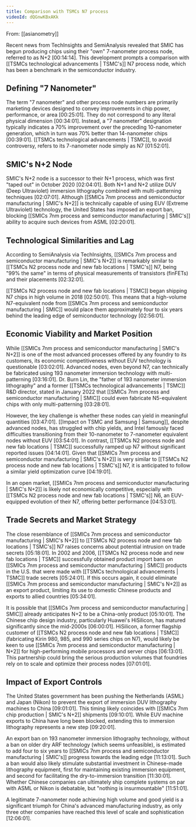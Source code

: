 ```yaml
---
title: Comparison with TSMCs N7 process
videoId: dQGnwKBxAKk
---
```


From: [[asianometry]] <br/> 

Recent news from TechInsights and SemiAnalysis revealed that SMIC has begun producing chips using their "own" 7-nanometer process node, referred to as N+2 <a class="yt-timestamp" data-t="00:14:14">[00:14:14]</a>. This development prompts a comparison with [[TSMCs technological advancements | TSMC's]] N7 process node, which has been a benchmark in the semiconductor industry.

## Defining "7 Nanometer"
The term "7 nanometer" and other process node numbers are primarily marketing devices designed to convey improvements in chip power, performance, or area <a class="yt-timestamp" data-t="00:25:01">[00:25:01]</a>. They do not correspond to any literal physical dimension <a class="yt-timestamp" data-t="00:34:01">[00:34:01]</a>. Instead, a "7 nanometer" designation typically indicates a 70% improvement over the preceding 10-nanometer generation, which in turn was 70% better than 14-nanometer chips <a class="yt-timestamp" data-t="00:39:01">[00:39:01]</a>. [[TSMCs technological advancements | TSMC]], to avoid controversy, refers to its 7-nanometer node simply as N7 <a class="yt-timestamp" data-t="01:52:01">[01:52:01]</a>.

## SMIC's N+2 Node
SMIC's N+2 node is a successor to their N+1 process, which was first "taped out" in October 2020 <a class="yt-timestamp" data-t="02:04:01">[02:04:01]</a>. Both N+1 and N+2 utilize DUV (Deep Ultraviolet) immersion lithography combined with multi-patterning techniques <a class="yt-timestamp" data-t="02:07:01">[02:07:01]</a>. Although [[SMICs 7nm process and semiconductor manufacturing | SMIC's N+2]] is technically capable of using EUV (Extreme Ultraviolet) technology, the United States has imposed an export ban, blocking [[SMICs 7nm process and semiconductor manufacturing | SMIC's]] ability to acquire such devices from ASML <a class="yt-timestamp" data-t="02:20:01">[02:20:01]</a>.

## Technological Similarities and Lag
According to SemiAnalysis via TechInsights, [[SMICs 7nm process and semiconductor manufacturing | SMIC's N+2]] is remarkably similar to [[TSMCs N2 process node and new fab locations | TSMC's]] N7, being "99% the same" in terms of physical measurements of transistors (finFETs) and their placements <a class="yt-timestamp" data-t="02:32:01">[02:32:01]</a>.

[[TSMCs N2 process node and new fab locations | TSMC]] began shipping N7 chips in high volume in 2018 <a class="yt-timestamp" data-t="02:50:01">[02:50:01]</a>. This means that a high-volume N7-equivalent node from [[SMICs 7nm process and semiconductor manufacturing | SMIC]] would place them approximately four to six years behind the leading edge of semiconductor technology <a class="yt-timestamp" data-t="02:56:01">[02:56:01]</a>.

## Economic Viability and Market Position
While [[SMICs 7nm process and semiconductor manufacturing | SMIC's N+2]] is one of the most advanced processes offered by any foundry to its customers, its economic competitiveness without EUV technology is questionable <a class="yt-timestamp" data-t="03:02:01">[03:02:01]</a>. Advanced nodes, even beyond N7, can technically be fabricated using 193 nanometer immersion technology with multi-patterning <a class="yt-timestamp" data-t="03:16:01">[03:16:01]</a>. Dr. Burn Lin, the "father of 193 nanometer immersion lithography" and a former [[TSMCs technological advancements | TSMC]] R&D director, stated in January 2022 that [[SMICs 7nm process and semiconductor manufacturing | SMIC]] could even fabricate N5-equivalent chips with only multi-patterning <a class="yt-timestamp" data-t="03:28:01">[03:28:01]</a>.

However, the key challenge is whether these nodes can yield in meaningful quantities <a class="yt-timestamp" data-t="03:47:01">[03:47:01]</a>. [[Impact on TSMC and Samsung | Samsung]], despite advanced nodes, has struggled with chip yields, and Intel famously faced difficulties transitioning from their 10-nanometer to 7-nanometer equivalent nodes without EUV <a class="yt-timestamp" data-t="03:54:01">[03:54:01]</a>. In contrast, [[TSMCs N2 process node and new fab locations | TSMC]] successfully ramped up N7 without significant reported issues <a class="yt-timestamp" data-t="04:14:01">[04:14:01]</a>. Given that [[SMICs 7nm process and semiconductor manufacturing | SMIC's N+2]] is very similar to [[TSMCs N2 process node and new fab locations | TSMC's]] N7, it is anticipated to follow a similar yield optimization curve <a class="yt-timestamp" data-t="04:19:01">[04:19:01]</a>.

In an open market, [[SMICs 7nm process and semiconductor manufacturing | SMIC's N+2]] is likely not economically competitive, especially with [[TSMCs N2 process node and new fab locations | TSMC's]] N6, an EUV-equipped evolution of their N7, offering better performance <a class="yt-timestamp" data-t="04:53:01">[04:53:01]</a>.

## Trade Secrets and Market Strategy
The close resemblance of [[SMICs 7nm process and semiconductor manufacturing | SMIC's N+2]] to [[TSMCs N2 process node and new fab locations | TSMC's]] N7 raises concerns about potential intrusion on trade secrets <a class="yt-timestamp" data-t="05:18:01">[05:18:01]</a>. In 2002 and 2006, [[TSMCs N2 process node and new fab locations | TSMC]] successfully obtained product import bans on [[SMICs 7nm process and semiconductor manufacturing | SMIC]] products in the U.S. that were made with [[TSMCs technological advancements | TSMC]] trade secrets <a class="yt-timestamp" data-t="05:24:01">[05:24:01]</a>. If this occurs again, it could eliminate [[SMICs 7nm process and semiconductor manufacturing | SMIC's N+2]] as an export product, limiting its use to domestic Chinese products and exports to allied countries <a class="yt-timestamp" data-t="05:34:01">[05:34:01]</a>.

It is possible that [[SMICs 7nm process and semiconductor manufacturing | SMIC]] already anticipates N+2 to be a China-only product <a class="yt-timestamp" data-t="05:10:01">[05:10:01]</a>. The Chinese chip design industry, particularly Huawei's HiSilicon, has matured significantly since the mid-2000s <a class="yt-timestamp" data-t="06:00:01">[06:00:01]</a>. HiSilicon, a former flagship customer of [[TSMCs N2 process node and new fab locations | TSMC]] (fabricating Kirin 980, 985, and 990 series chips on N7), would likely be keen to use [[SMICs 7nm process and semiconductor manufacturing | N+2]] for high-performing mobile processors and server chips <a class="yt-timestamp" data-t="06:13:01">[06:13:01]</a>. This partnership could bring the serious production volumes that foundries rely on to scale and optimize their process nodes <a class="yt-timestamp" data-t="07:01:01">[07:01:01]</a>.

## Impact of Export Controls
The United States government has been pushing the Netherlands (ASML) and Japan (Nikon) to prevent the export of immersion DUV lithography machines to China <a class="yt-timestamp" data-t="09:01:01">[09:01:01]</a>. This timing likely coincides with [[SMICs 7nm chip production | SMIC's N+2]] shipments <a class="yt-timestamp" data-t="09:10:01">[09:10:01]</a>. While EUV machine exports to China have long been blocked, extending this to immersion lithography represents a new step <a class="yt-timestamp" data-t="09:20:01">[09:20:01]</a>.

An export ban on 193 nanometer immersion lithography technology, without a ban on older dry ARF technology (which seems unfeasible), is estimated to add four to six years to [[SMICs 7nm process and semiconductor manufacturing | SMIC's]] progress towards the leading edge <a class="yt-timestamp" data-t="11:13:01">[11:13:01]</a>. Such a ban would also likely stimulate substantial investment in Chinese-made lithography equipment, first for maintaining existing immersion equipment, and second for facilitating the dry-to-immersion transition <a class="yt-timestamp" data-t="11:30:01">[11:30:01]</a>. Whether Chinese companies can ultimately ship complete systems on par with ASML or Nikon is debatable, but "nothing is insurmountable" <a class="yt-timestamp" data-t="11:51:01">[11:51:01]</a>.

A legitimate 7-nanometer node achieving high volume and good yield is a significant triumph for China's advanced manufacturing industry, as only three other companies have reached this level of scale and sophistication <a class="yt-timestamp" data-t="12:06:01">[12:06:01]</a>.